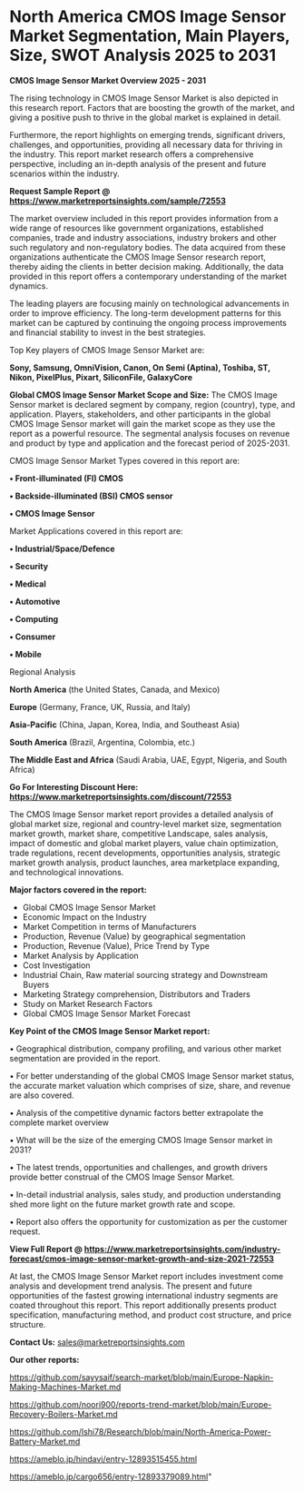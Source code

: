 # North America CMOS Image Sensor Market Segmentation, Main Players, Size, SWOT Analysis 2025 to 2031

<Strong> CMOS Image Sensor Market Overview 2025 - 2031</strong>

The rising technology in CMOS Image Sensor Market is also depicted in this research report. Factors that are boosting the growth of the market, and giving a positive push to thrive in the global market is explained in detail.

Furthermore, the report highlights on emerging trends, significant drivers, challenges, and opportunities, providing all necessary data for thriving in the industry. This report market research offers a comprehensive perspective, including an in-depth analysis of the present and future scenarios within the industry.

<strong>Request Sample Report @ <a href=https://www.marketreportsinsights.com/sample/72553>https://www.marketreportsinsights.com/sample/72553</a></strong>

The market overview included in this report provides information from a wide range of resources like government organizations, established companies, trade and industry associations, industry brokers and other such regulatory and non-regulatory bodies. The data acquired from these organizations authenticate the CMOS Image Sensor research report, thereby aiding the clients in better decision making. Additionally, the data provided in this report offers a contemporary understanding of the market dynamics.

The leading players are focusing mainly on technological advancements in order to improve efficiency. The long-term development patterns for this market can be captured by continuing the ongoing process improvements and financial stability to invest in the best strategies.

Top Key players of CMOS Image Sensor Market are:

<strong>Sony, Samsung, OmniVision, Canon, On Semi (Aptina), Toshiba, ST, Nikon, PixelPlus, Pixart, SiliconFile, GalaxyCore</strong>

<strong><b>Global CMOS Image Sensor Market Scope and Size:</b></strong>
The CMOS Image Sensor market is declared segment by company, region (country), type, and application. Players, stakeholders, and other participants in the global CMOS Image Sensor market will gain the market scope as they use the report as a powerful resource. The segmental analysis focuses on revenue and product by type and application and the forecast period of 2025-2031.

CMOS Image Sensor Market Types covered in this report are:

<strong>• Front-illuminated (FI) CMOS

• Backside-illuminated (BSI) CMOS sensor

• CMOS Image Sensor</strong>

Market Applications covered in this report are:

<strong>• Industrial/Space/Defence

• Security

• Medical

• Automotive

• Computing

• Consumer

• Mobile</strong> 

Regional Analysis

<strong>North America</strong> (the United States, Canada, and Mexico)

<strong>Europe</strong> (Germany, France, UK, Russia, and Italy)

<strong>Asia-Pacific</strong> (China, Japan, Korea, India, and Southeast Asia)

<strong>South America</strong> (Brazil, Argentina, Colombia, etc.)

<strong>The Middle East and Africa</strong> (Saudi Arabia, UAE, Egypt, Nigeria, and South Africa)

<strong>Go For Interesting Discount Here: <a href=https://www.marketreportsinsights.com/discount/72553>https://www.marketreportsinsights.com/discount/72553</a></strong>

The CMOS Image Sensor market report provides a detailed analysis of global market size, regional and country-level market size, segmentation market growth, market share, competitive Landscape, sales analysis, impact of domestic and global market players, value chain optimization, trade regulations, recent developments, opportunities analysis, strategic market growth analysis, product launches, area marketplace expanding, and technological innovations.

<strong><b>Major factors covered in the report:</b></strong>
<ul>
  <li>Global CMOS Image Sensor Market </li>
  <li>Economic Impact on the Industry</li>
  <li>Market Competition in terms of Manufacturers</li>
  <li>Production, Revenue (Value) by geographical segmentation</li>
  <li>Production, Revenue (Value), Price Trend by Type</li>
  <li>Market Analysis by Application</li>
  <li>Cost Investigation</li>
  <li>Industrial Chain, Raw material sourcing strategy and Downstream Buyers</li>
  <li>Marketing Strategy comprehension, Distributors and Traders</li>
  <li>Study on Market Research Factors</li>
  <li>Global CMOS Image Sensor Market Forecast</li>
</ul>

<strong><b>Key Point of the CMOS Image Sensor Market report:</b></strong>

• Geographical distribution, company profiling, and various other market segmentation are provided in the report.

• For better understanding of the global CMOS Image Sensor market status, the accurate market valuation which comprises of size, share, and revenue are also covered.

• Analysis of the competitive dynamic factors better extrapolate the complete market overview

• What will be the size of the emerging CMOS Image Sensor market in 2031?

• The latest trends, opportunities and challenges, and growth drivers provide better construal of the CMOS Image Sensor Market.

• In-detail industrial analysis, sales study, and production understanding shed more light on the future market growth rate and scope.

• Report also offers the opportunity for customization as per the customer request.

<strong><b>View Full Report @ <a href=https://www.marketreportsinsights.com/industry-forecast/cmos-image-sensor-market-growth-and-size-2021-72553>https://www.marketreportsinsights.com/industry-forecast/cmos-image-sensor-market-growth-and-size-2021-72553</a></b></strong>


At last, the CMOS Image Sensor Market report includes investment come analysis and development trend analysis. The present and future opportunities of the fastest growing international industry segments are coated throughout this report. This report additionally presents product specification, manufacturing method, and product cost structure, and price structure.

<strong>Contact Us:</strong>
sales@marketreportsinsights.com

<strong>Our other reports:</strong>

<a href=https://github.com/sayysaif/search-market/blob/main/Europe-Napkin-Making-Machines-Market.md>https://github.com/sayysaif/search-market/blob/main/Europe-Napkin-Making-Machines-Market.md</a>

<a href=https://github.com/noori900/reports-trend-market/blob/main/Europe-Recovery-Boilers-Market.md>https://github.com/noori900/reports-trend-market/blob/main/Europe-Recovery-Boilers-Market.md</a>

<a href=https://github.com/Ishi78/Research/blob/main/North-America-Power-Battery-Market.md>https://github.com/Ishi78/Research/blob/main/North-America-Power-Battery-Market.md</a>

<a href=https://ameblo.jp/hindavi/entry-12893515455.html>https://ameblo.jp/hindavi/entry-12893515455.html</a>

<a href=https://ameblo.jp/cargo656/entry-12893379089.html>https://ameblo.jp/cargo656/entry-12893379089.html</a>"
